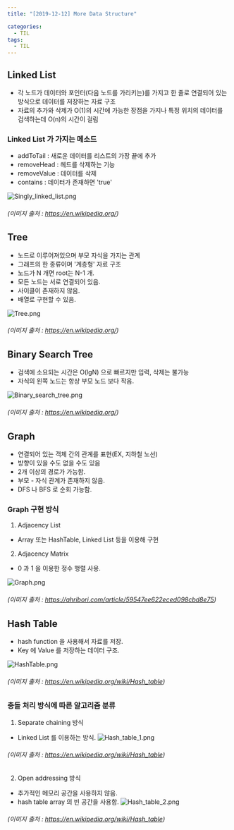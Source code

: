 ```yaml
---
title: "[2019-12-12] More Data Structure"

categories:
  - TIL
tags:
  - TIL
---
```


## Linked List

* 각 노드가 데이터와 포인터(다음 노드를 가리키는)를 가지고 한 줄로 연결되어 있는 방식으로 데이터를 저장하는 자료 구조
* 자료의 추가와 삭제가 O(1)의 시간에 가능한 장점을 가지나 특정 위치의 데이터를 검색하는데 O(n)의 시간이 걸림

### Linked List 가 가지는 메소드
- addToTail : 새로운 데이터를 리스트의 가장 끝에 추가
- removeHead : 헤드를 삭제하는 기능
- removeValue : 데이터를 삭제
- contains : 데이터가 존재하면 'true'

![Singly_linked_list.png](/assets/images/Singly_linked_list.png)
###### (이미지 출처 : https://en.wikipedia.org/)


## Tree
* 노드로 이루어져있으며 부모 자식을 가지는 관계
* 그래프의 한 종류이며 '계층형' 자료 구조
* 노드가 N 개면 root는 N-1 개.
* 모든 노드는 서로 연결되어 있음.
* 사이클이 존재하지 않음.
* 배열로 구현할 수 있음.

![Tree.png](/assets/images/Tree.png)
###### (이미지 출처 : https://en.wikipedia.org/)

## Binary Search Tree
* 검색에 소요되는 시간은 O(lgN) 으로 빠르지만 입력, 삭제는 불가능
* 자식의 왼쪽 노드는 항상 부모 노드 보다 작음.

![Binary_search_tree.png](/assets/images/Binary_search_tree.png)
###### (이미지 출처 : https://en.wikipedia.org/)

## Graph
* 연결되어 있는 객체 간의 관계를 표현(EX, 지하철 노선)
* 방향이 있을 수도 없을 수도 있음
* 2개 이상의 경로가 가능함.
* 부모 - 자식 관계가 존재하지 않음.
* DFS 나 BFS 로 순회 가능함.

### Graph 구현 방식
1. Adjacency List
  * Array 또는 HashTable, Linked List 등을 이용해 구현

2. Adjacency Matrix
  * 0 과 1 을 이용한 정수 행렬 사용.

![Graph.png](/assets/images/Graph.png)
###### (이미지 출처 : https://ahribori.com/article/59547ee622eced098cbd8e75)

## Hash Table
* hash function 을 사용해서 자료를 저장.
* Key 에 Value 를 저장하는 데이터 구조.

![HashTable.png](/assets/images/HashTable.png)
###### (이미지 출처 : https://en.wikipedia.org/wiki/Hash_table)

### 충돌 처리 방식에 따른 알고리즘 분류
1. Separate chaining 방식
 * Linked List 를 이용하는 방식.
![Hash_table_1.png](/assets/images/Hash_table_1.png)
###### (이미지 출처 : https://en.wikipedia.org/wiki/Hash_table)

2. Open addressing 방식
 * 추가적인 메모리 공간을 사용하지 않음.
 * hash table array 의 빈 공간을 사용함.
![Hash_table_2.png](/assets/images/Hash_table_2.png)

###### (이미지 출처 : https://en.wikipedia.org/wiki/Hash_table)
